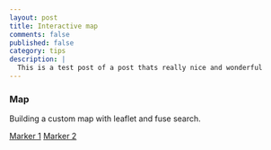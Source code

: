 ```yaml
---
layout: post
title: Interactive map
comments: false
published: false
category: tips
description: |
  This is a test post of a post thats really nice and wonderful
---
```


### Map
Building a custom map with leaflet and fuse search.

<div class="controls">
  <a id="marker1" href="#" data-id="marker1">Marker 1</a>
  <a id="marker2" href="#" data-id="marker2">Marker 2</a>
</div>
<div id="map"></div>
